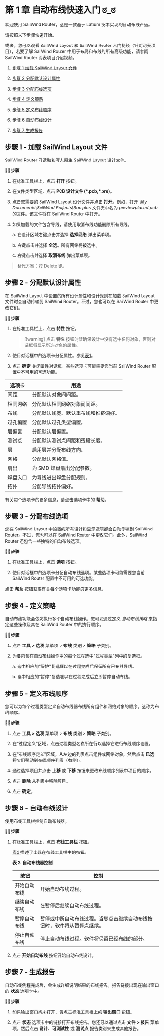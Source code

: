 # 第 1 章 自动布线快速入门 ಠ_ಠ

欢迎使用 SailWind Router，这是一款基于 Latium 技术实现的自动布线产品。

请按照以下步骤快速开始。

或者，您可以观看 SailWind Layout 和 SailWind Router 入门视频（针对网表项目），若要了解 SailWind Router 中用于布局和布线的所有高级功能，请参阅 SailWind Router 网表项目介绍视频。

1. [步骤 1 加载 SailWind Layout 文件](#page-0-0)

2. [步骤 2 分配默认设计属性](#page-0-1)

3. [步骤 3 分配布线选项](#page-1-0)

4. [步骤 4 定义策略](#page-2-0)

5. [步骤 5 定义布线顺序](#page-2-1)

6. [步骤 6 自动布线设计](#page-2-2)

7. [步骤 7 生成报告](#page-3-0)

## 步骤 1 - 加载 SailWind Layout 文件

SailWind Router 可读取和写入原生 SailWind Layout 设计文件。

🏃‍♂️‍**步骤**

1. 在标准工具栏上，点击 **打开** 按钮。

2. 在文件类型区域，点击 **PCB 设计文件 (\*.pcb,\*.bre)**。

3. 点击您需要的 SailWind Layout 设计文件并点击 **打开**。例如，打开 *\My Documents\SailWind Projects\Samples* 文件夹中名为 *previewplaced.pcb* 的文件。该文件将在 SailWind Router 中打开。

4. 如果加载的文件包含导线，请使用取消布线功能删除所有导线。

    a. 在设计区域右键点击并选择 **选择网络** 弹出菜单项。

    b. 右键点击并选择 **全选**。所有网络将被选中。

    c. 右键点击并选择 **取消布线** 弹出菜单项。

> 替代方案：按 Delete 键。

## 步骤 2 - 分配默认设计属性

在 SailWind Layout 中设置的所有设计属性和设计规则在加载 SailWind Layout 文件时会自动传输到 SailWind Router。不过，您也可以在 SailWind Router 中更改它们。

🏃‍♂️‍**步骤**

1. 在标准工具栏上，点击 **特性** 按钮。

   > [!warning] 点击 **特性** 按钮时请确保设计中没有选中任何对象，否则对话框将显示所选对象的属性。

2. 使用对话框中的选项卡分配属性。参见[表](#page-1-1)[1](#page-1-1)。

3. 点击 **确定** 关闭属性对话框。某些选项卡可能需要您当前 SailWind Router 配置中不可用的可选功能。

| 选项卡          | 用途                                                                 |
|----------------|---------------------------------------------------------------------|
| 间距           | 分配默认对象间间距。                                                 |
| 相同网络       | 分配默认相同网络对象间间距。                                         |
| 布线           | 分配默认线宽、默认重布线和推挤偏好。                                 |
| 过孔偏置       | 分配默认过孔类型偏置。                                               |
| 层偏置         | 分配默认层偏置。                                                     |
| 测试点         | 分配默认测试点间距和残段长度。                                       |
| 层             | 启用层并分配布线方向。                                               |
| 网格           | 分配默认网格值。                                                     |
| 扇出           | 为 SMD 焊盘扇出分配参数。                                            |
| 焊盘入口       | 为导线进出焊盘分配规则。                                             |
| 拓扑           | 分配导线拓扑偏好。                                                   |

有关每个选项卡的更多信息，请点击选项卡中的 **帮助**。

## 步骤 3 - 分配布线选项

您在 SailWind Layout 中设置的所有设计和显示选项都会自动传输到 SailWind Router。不过，您也可以在 SailWind Router 中更改它们。此外，SailWind Router 还包含一些独特的自动布线选项。

🏃‍♂️‍**步骤**

1. 在标准工具栏上，点击 **选项** 按钮。

2. 使用对话框中的选项卡分配自动布线选项。某些选项卡可能需要您当前 SailWind Router 配置中不可用的可选功能。

点击 **帮助** 按钮获取有关每个选项卡功能的更多信息。

## 步骤 4 - 定义策略

自动布线功能会依次执行多个自动布线操作。您可以通过定义 *自动布线策略* 来指定这些操作及其在 SailWind Router 中的执行顺序。

🏃‍♂️‍**步骤**

1. 点击 **工具 > 选项** 菜单项 > **布线** 类别 > **策略** 子类别。

2. 为要包含在自动布线操作中的每个过程选中"过程类型"列中的复选框。

    a. 选中相应的"保护"复选框以在过程完成后保留所有已布线导线。

    b. 选中相应的"暂停"复选框以在过程完成后立即暂停自动布线。

## 步骤 5 - 定义布线顺序

您可以为每个过程类型定义自动布线器布线所有组件和网络对象的顺序。这称为布线顺序。

🏃‍♂️‍**步骤**

1. 点击 **工具 > 选项** 菜单项 > **布线** 类别 > **策略** 子类别。

2. 在"过程定义"区域，点击过程类型名称所在行以选择它进行布线顺序设置。

3. 在"布线顺序定义"区域，从左边的列表点击组件或网络对象，然后点击 **已选** 将它们移动到布线顺序列表（右侧）。

4. 通过选择项目并点击 **上移** 或 **下移** 按钮来更改布线顺序列表中项目的顺序。

5. 点击 **删除** 从列表中移除项目。

6. 点击 **确定**。

## 步骤 6 - 自动布线设计

使用布线工具栏控制自动布线器。

🏃‍♂️‍**步骤**

1. 在标准工具栏上，点击 **布线工具栏** 按钮。

    [表](#page-3-1)[2](#page-3-1) 描述了出现在布线工具栏中的按钮。

    **表 2. 自动布线器控制**

    | 按钮              | 控制                                                                                                                     |
    |-------------------|-------------------------------------------------------------------------------------------------------------------------|
    | 开始自动布线      | 开始自动布线过程。                                                                                                      |
    | 继续自动布线      | 在暂停后继续自动布线过程。                                                                                              |
    | 暂停自动布线      | 暂停或中断自动布线过程。当您点击继续自动布线按钮时，软件将从暂停点继续。                                            |
    | 停止自动布线      | 停止自动布线过程。软件将保留已经布线的部分。                                                                        |

2. 点击 **开始自动布线** 按钮开始自动布线设计。

## 步骤 7 - 生成报告

自动布线例程完成后，会生成详细说明结果的布线报告。报告链接出现在输出窗口的 **状态** 选项卡中。

🏃‍♂️‍**步骤**

1. 如果输出窗口尚未打开，请点击标准工具栏上的 **输出窗口** 按钮。

2. 点击 **状态** 选项卡中的链接打开布线报告。您还可以通过点击 **文件 > 报告** 菜单项，然后点击 **设计**、**可测试性** 或 **测试点** 报告类别来生成其他报告。